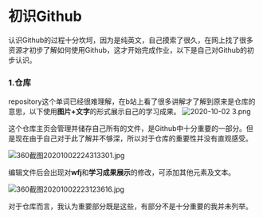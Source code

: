 # 初识Github

认识Github的过程十分坎坷，因为是纯英文，自己摸索了很久，在网上找了很多资源才初步了解如何使用Github，这才开始完成作业，以下是自己对Github的初步认识。

### 1.仓库

repository这个单词已经很难理解，在b站上看了很多讲解才了解到原来是仓库的意思，以下使用**图片+文字**的形式展示自己的学习成果。
![2020-10-02 _3_.png](https://i.loli.net/2020/10/02/JIPtfqGYXEVQhkL.png)

这个仓库主页会管理并储存自己所有的文件，是Github中十分重要的一部分。但是现在由于自己对于此了解并不够深，所以对于仓库的重要性并没有直观感受。

![360截图20201002224313301.jpg](https://i.loli.net/2020/10/02/eSLMobOBnmk9iDP.jpg)

编辑文件后会出现对**wfj**和**学习成果展示**的修改，可添加其他元素及文本。

![360截图20201002223123616.jpg](https://i.loli.net/2020/10/02/ORQ1AZHVGyYf8mq.jpg)

对于仓库而言，我认为重要部分既是这些，有部分不是十分重要的我并未列举。









